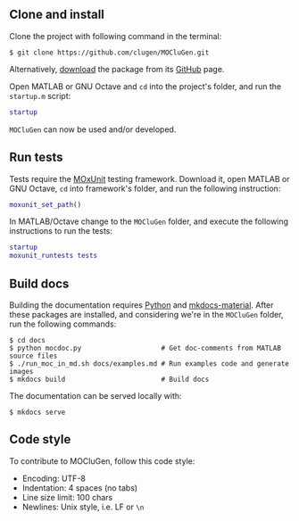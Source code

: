## Clone and install

Clone the project with following command in the terminal:

```text
$ git clone https://github.com/clugen/MOCluGen.git
```

Alternatively,
[download](https://github.com/clugen/MOCluGen/archive/refs/heads/main.zip) the
package from its [GitHub](https://github.com/clugen/MOCluGen/) page.

Open MATLAB or GNU Octave and `cd` into the project's folder, and run the
`startup.m` script:

```matlab
startup
```

`MOCluGen` can now be used and/or developed.

## Run tests

Tests require the [MOxUnit] testing framework. Download it, open MATLAB or GNU
Octave, `cd` into framework's folder, and run the following instruction:

```matlab
moxunit_set_path()
```

In MATLAB/Octave change to the `MOCluGen` folder, and execute the following
instructions to run the tests:

```matlab
startup
moxunit_runtests tests
```

## Build docs

Building the documentation requires [Python] and [mkdocs-material]. After these
packages are installed, and considering we're in the `MOCluGen` folder, run the
following commands:

```text
$ cd docs
$ python mocdoc.py                    # Get doc-comments from MATLAB source files
$ ./run_moc_in_md.sh docs/examples.md # Run examples code and generate images
$ mkdocs build                        # Build docs
```

The documentation can be served locally with:

```text
$ mkdocs serve
```

[MOxUnit]: https://github.com/MOxUnit/MOxUnit
[Python]: https://www.python.org/downloads/
[mkdocs-material]: https://pypi.org/project/mkdocs-material/

## Code style

To contribute to MOCluGen, follow this code style:

* Encoding: UTF-8
* Indentation: 4 spaces (no tabs)
* Line size limit: 100 chars
* Newlines: Unix style, i.e. LF or `\n`
